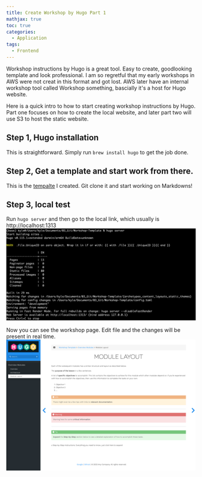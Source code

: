 ```yaml
---
title: Create Workshop by Hugo Part 1
mathjax: true
toc: true
categories:
  - Application
tags:
  - Frontend
---
```

Workshop instructions by Hugo is a great tool. Easy to create, goodlooking template and look professional. I am so regretful that my early workshops in AWS were not creat in this format and got lost. AWS later have an internal workshop tool called Workshop something, bascially it's a host for Hugo website.

Here is a quick intro to how to start creating workshop instructions by Hugo. Part one focuses on how to create the local website, and later part two will use S3 to host the static website.

## Step 1, Hugo installation
This is straightforward. Simply run `brew install hugo` to get the job done.

## Step 2, Get a template and start work from there.
This is the [tempalte](https://github.com/kylehh/workshop-template) I created. Git clone it and start working on Markdowns!

## Step 3, local test
Run `hugo server` and then go to the local link, which usually is http://localhost:1313  
![Alt text](/assets/images/23-07-03-hugo-workshop-template_files/hugoserver.png)  

Now you can see the workshop page. Edit file and the changes will be present in real time.   
![Alt text](/assets/images/23-07-03-hugo-workshop-template_files/hugo.png)  